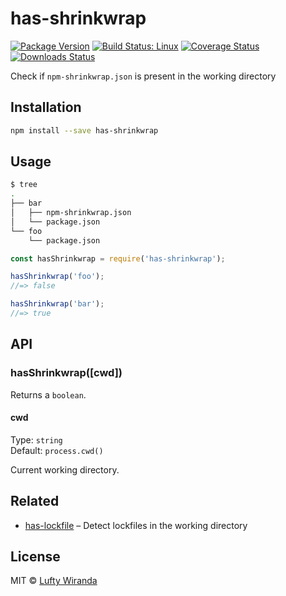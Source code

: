 # has-shrinkwrap

[![Package Version](https://img.shields.io/npm/v/has-shrinkwrap.svg)](https://www.npmjs.com/package/has-shrinkwrap)
[![Build Status: Linux](https://img.shields.io/travis/luftywiranda13/has-shrinkwrap/master.svg)](https://travis-ci.org/luftywiranda13/has-shrinkwrap)
[![Coverage Status](https://img.shields.io/codecov/c/github/luftywiranda13/has-shrinkwrap/master.svg)](https://codecov.io/gh/luftywiranda13/has-shrinkwrap)
[![Downloads Status](https://img.shields.io/npm/dm/has-shrinkwrap.svg)](https://npm-stat.com/charts.html?package=has-shrinkwrap&from=2016-04-01)

Check if `npm-shrinkwrap.json` is present in the working directory

## Installation

```sh
npm install --save has-shrinkwrap
```

## Usage

```sh
$ tree
.
├── bar
│   ├── npm-shrinkwrap.json
│   └── package.json
└── foo
    └── package.json
```

```js
const hasShrinkwrap = require('has-shrinkwrap');

hasShrinkwrap('foo');
//=> false

hasShrinkwrap('bar');
//=> true
```

## API

### hasShrinkwrap([cwd])

Returns a `boolean`.

#### cwd

Type: `string`<br />
Default: `process.cwd()`

Current working directory.

## Related

* [has-lockfile](https://github.com/luftywiranda13/has-lockfile) – Detect lockfiles in the working directory

## License

MIT &copy; [Lufty Wiranda](https://www.luftywiranda.com)
